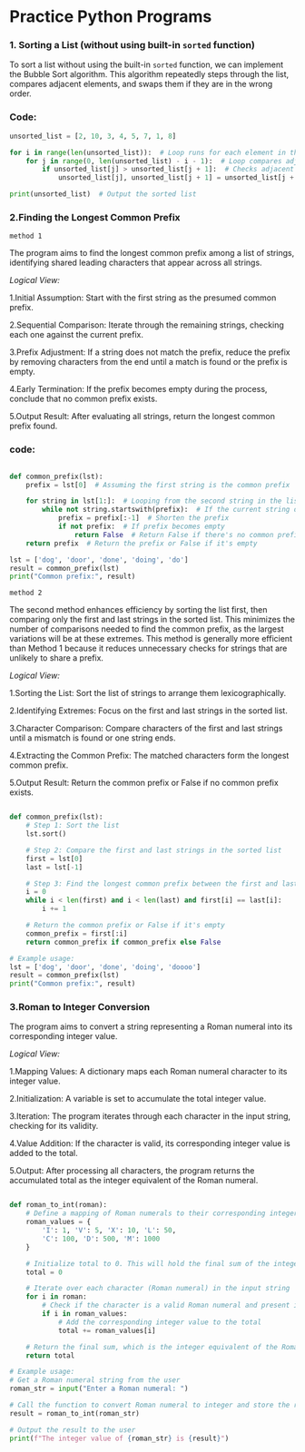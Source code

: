 # Practice Python Programs

### 1. Sorting a List (without using built-in `sorted` function)

To sort a list without using the built-in `sorted` function, we can implement the Bubble Sort algorithm. This algorithm repeatedly steps through the list, compares adjacent elements, and swaps them if they are in the wrong order. 

### Code:

```python
unsorted_list = [2, 10, 3, 4, 5, 7, 1, 8]

for i in range(len(unsorted_list)):  # Loop runs for each element in the list
    for j in range(0, len(unsorted_list) - i - 1):  # Loop compares adjacent elements
        if unsorted_list[j] > unsorted_list[j + 1]:  # Checks adjacent elements
            unsorted_list[j], unsorted_list[j + 1] = unsorted_list[j + 1], unsorted_list[j]  # Swaps

print(unsorted_list)  # Output the sorted list
```
### 2.Finding the Longest Common Prefix 
`method 1 `

The program aims to find the longest common prefix among a list of strings, identifying shared leading characters that appear across all strings.


*Logical View:*

1.Initial Assumption: Start with the first string as the presumed common prefix.

2.Sequential Comparison: Iterate through the remaining strings, checking each one against the current prefix.

3.Prefix Adjustment: If a string does not match the prefix, reduce the prefix by removing characters from the end until a match is found or the prefix is empty.

4.Early Termination: If the prefix becomes empty during the process, conclude that no common prefix exists.

5.Output Result: After evaluating all strings, return the longest common prefix found.

### code:
```python

def common_prefix(lst):
    prefix = lst[0]  # Assuming the first string is the common prefix

    for string in lst[1:]:  # Looping from the second string in the list
        while not string.startswith(prefix):  # If the current string does not start with the prefix
            prefix = prefix[:-1]  # Shorten the prefix
            if not prefix:  # If prefix becomes empty
                return False  # Return False if there's no common prefix
    return prefix  # Return the prefix or False if it's empty

lst = ['dog', 'door', 'done', 'doing', 'do']
result = common_prefix(lst)
print("Common prefix:", result)
```

`method 2`

The second method enhances efficiency by sorting the list first, then comparing only the first and last strings in the sorted list. This minimizes the number of comparisons needed to find the common prefix, as the largest variations will be at these extremes. This method is generally more efficient than Method 1 because it reduces unnecessary checks for strings that are unlikely to share a prefix.

*Logical View:*

1.Sorting the List: Sort the list of strings to arrange them lexicographically.

2.Identifying Extremes: Focus on the first and last strings in the sorted list.

3.Character Comparison: Compare characters of the first and last strings until a mismatch is found or one string ends.

4.Extracting the Common Prefix: The matched characters form the longest common prefix.

5.Output Result: Return the common prefix or False if no common prefix exists.

```python 

def common_prefix(lst):
    # Step 1: Sort the list
    lst.sort()

    # Step 2: Compare the first and last strings in the sorted list
    first = lst[0]
    last = lst[-1]

    # Step 3: Find the longest common prefix between the first and last strings
    i = 0
    while i < len(first) and i < len(last) and first[i] == last[i]:
        i += 1

    # Return the common prefix or False if it's empty
    common_prefix = first[:i]
    return common_prefix if common_prefix else False

# Example usage:
lst = ['dog', 'door', 'done', 'doing', 'doooo']
result = common_prefix(lst)
print("Common prefix:", result)
```
### 3.Roman to Integer Conversion

The program aims to convert a string representing a Roman numeral into its corresponding integer value.

*Logical View:*

1.Mapping Values: A dictionary maps each Roman numeral character to its integer value.

2.Initialization: A variable is set to accumulate the total integer value.

3.Iteration: The program iterates through each character in the input string, checking for its validity.

4.Value Addition: If the character is valid, its corresponding integer value is added to the total.


5.Output: After processing all characters, the program returns the accumulated total as the integer equivalent of the Roman numeral.

``` python

def roman_to_int(roman):
    # Define a mapping of Roman numerals to their corresponding integer values
    roman_values = {
        'I': 1, 'V': 5, 'X': 10, 'L': 50, 
        'C': 100, 'D': 500, 'M': 1000
    }

    # Initialize total to 0. This will hold the final sum of the integer value.
    total = 0

    # Iterate over each character (Roman numeral) in the input string
    for i in roman:
        # Check if the character is a valid Roman numeral and present in the dictionary
        if i in roman_values:
            # Add the corresponding integer value to the total
            total += roman_values[i]

    # Return the final sum, which is the integer equivalent of the Roman numeral string
    return total

# Example usage:
# Get a Roman numeral string from the user
roman_str = input("Enter a Roman numeral: ")

# Call the function to convert Roman numeral to integer and store the result
result = roman_to_int(roman_str)

# Output the result to the user
print(f"The integer value of {roman_str} is {result}")

```







